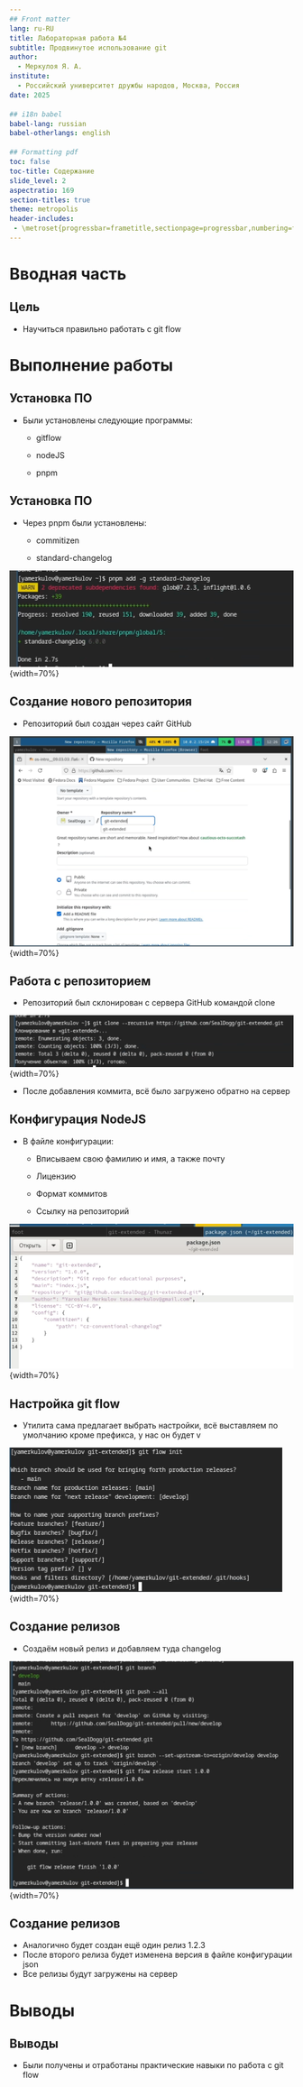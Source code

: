 ```yaml
---
## Front matter
lang: ru-RU
title: Лабораторная работа №4
subtitle: Продвинутое использование git
author:
  - Меркулоя Я. А.
institute:
  - Российский университет дружбы народов, Москва, Россия
date: 2025

## i18n babel
babel-lang: russian
babel-otherlangs: english

## Formatting pdf
toc: false
toc-title: Содержание
slide_level: 2
aspectratio: 169
section-titles: true
theme: metropolis
header-includes:
 - \metroset{progressbar=frametitle,sectionpage=progressbar,numbering=fraction}
---
```


# Вводная часть

## Цель

- Научиться правильно работать с git flow


# Выполнение работы

## Установка ПО

- Были установлены следующие программы:

	- gitflow
	
	- nodeJS
	
	- pnpm

## Установка ПО

- Через pnpm были установлены:

	- commitizen
	
	- standard-changelog

![Установка через pnpm](image/6.png){width=70%}

## Создание нового репозитория

- Репозиторий был создан через сайт GitHub

![Создание репозитория](image/7.png){width=70%}

## Работа с репозиторием

- Репозиторий был склонирован с сервера GitHub командой clone

![Клонирование репозитория](image/8.png){width=70%}

- После добавления коммита, всё было загружено обратно на сервер

## Конфигурация NodeJS

- В файле конфигурации:
	
	- Вписываем свою фамилию и имя, а также почту
	
	- Лицензию
	
	- Формат коммитов
	
	- Ссылку на репозиторий
	
![Готовая конфигурация](image/12.png){width=70%}

## Настройка git flow

- Утилита сама предлагает выбрать настройки, всё выставляем по умолчанию кроме префикса, у нас он будет v

![Настройка git flow](image/14.png){width=70%}
	
## Создание релизов

- Создаём новый релиз и добавляем туда changelog

![Создание релиза 1.0.0](image/15.png){width=70%}

## Создание релизов

- Аналогично будет создан ещё один релиз 1.2.3
- После второго релиза будет изменена версия в файле конфигурации json
- Все релизы будут загружены на сервер


# Выводы

## Выводы

- Были получены и отработаны практические навыки по работа с git flow



